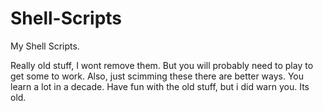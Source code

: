 Shell-Scripts
=============

My Shell Scripts.

Really old stuff, I wont remove them. But you will probably need to play to get some to work. Also, just scimming these there are better ways. You learn a lot in a decade. Have fun with the old stuff, but i did warn you. Its old.
